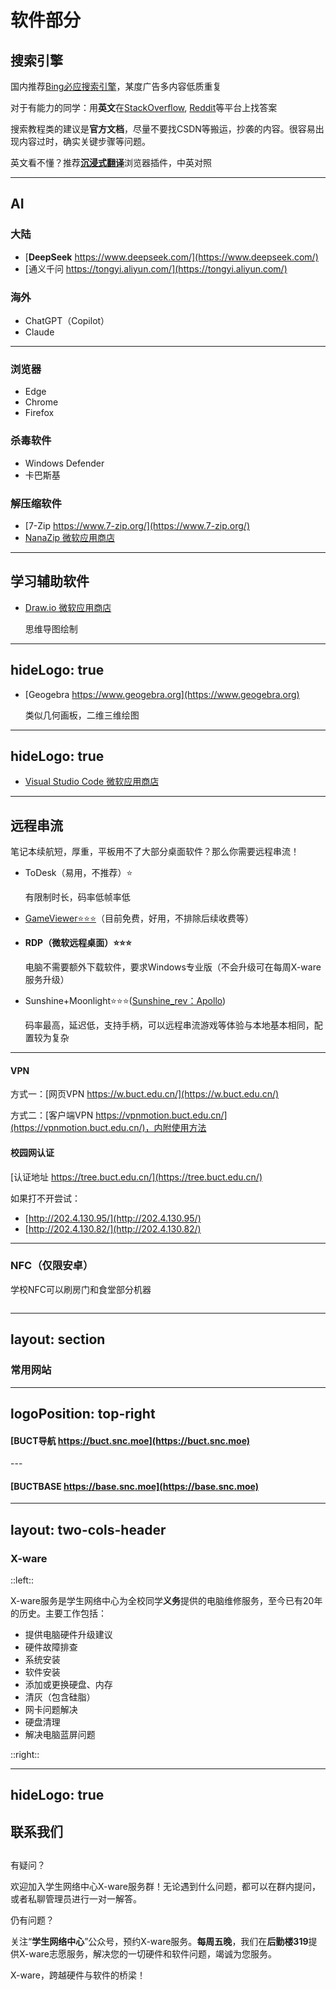 # 软件部分

## 搜索引擎

国内推荐[Bing必应搜索引擎](https://cn.bing.com)，某度广告多内容低质重复

对于有能力的同学：用**英文**在[StackOverflow](https://stackoverflow.com/), [Reddit](https://reddit.com/)等平台上找答案

搜索教程类的建议是**官方文档**，尽量不要找CSDN等搬运，抄袭的内容。很容易出现内容过时，确实关键步骤等问题。

英文看不懂？推荐[**沉浸式翻译**](https://immersivetranslate.com/)浏览器插件，中英对照

---

## AI

### 大陆

* [**DeepSeek** https://www.deepseek.com/](https://www.deepseek.com/)
* [通义千问 https://tongyi.aliyun.com/](https://tongyi.aliyun.com/)

### 海外

* ChatGPT（Copilot）
* Claude

---

### 浏览器

* Edge
* Chrome
* Firefox

### 杀毒软件

* Windows Defender
* 卡巴斯基

### 解压缩软件

* [7-Zip https://www.7-zip.org/](https://www.7-zip.org/)
* [NanaZip 微软应用商店](https://www.microsoft.com/store/productId/9N8G7TSCL18R)

---

## 学习辅助软件

* [Draw.io 微软应用商店](https://www.microsoft.com/store/productId/9MVVSZK43QQW)

  思维导图绘制

<ImageWithHint src="/images/drawio_screenshot.png" alt="Draw.io" imgClass="h-85" class="w-fit m-auto" />

---
hideLogo: true
---

* [Geogebra https://www.geogebra.org](https://www.geogebra.org)

  类似几何画板，二维三维绘图

<ImageWithHint src="/images/geogebra_screenshot.png" alt="Geogebra" imgClass="h-95" class="w-fit m-auto" />

---
hideLogo: true
---

* [Visual Studio Code 微软应用商店](https://apps.microsoft.com/store/detail/XP9KHM4BK9FZ7Q)

<ImageWithHint src="/images/vscode_screenshot.png" alt="Visual Studio Code" imgClass="h-110" class="w-fit m-auto" />

---

## 远程串流

笔记本续航短，厚重，平板用不了大部分桌面软件？那么你需要远程串流！

* ToDesk（易用，不推荐）⭐️

  有限制时长，码率低帧率低

* [GameViewer⭐️⭐️⭐️](https://gv.163.com/)（目前免费，好用，不排除后续收费等）

* **RDP（微软远程桌面）⭐️⭐️⭐️**

  电脑不需要额外下载软件，要求Windows专业版（不会升级可在每周X-ware服务升级）

* Sunshine+Moonlight⭐️⭐️⭐️([Sunshine_rev：Apollo](https://github.com/ClassicOldSong/Apollo))

  码率最高，延迟低，支持手柄，可以远程串流游戏等体验与本地基本相同，配置较为复杂

---

#### VPN

方式一：[网页VPN https://w.buct.edu.cn/](https://w.buct.edu.cn/)

方式二：[客户端VPN https://vpnmotion.buct.edu.cn/](https://vpnmotion.buct.edu.cn/)，内附使用方法

#### 校园网认证

[认证地址 https://tree.buct.edu.cn/](https://tree.buct.edu.cn/)

如果打不开尝试：
- [http://202.4.130.95/](http://202.4.130.95/) 
- [http://202.4.130.82/](http://202.4.130.82/)

---

### NFC（仅限安卓）

学校NFC可以刷房门和食堂部分机器

<div style="display: flex; justify-content: space-around;">
<ImageWithHint src="/images/NFC1.jpg" alt="1.下载北京一卡通" imgClass="h-80" class="w-fit m-auto" />
<ImageWithHint src="/images/NFC2.jpg" alt="2.添加学生卡" imgClass="h-80" class="w-fit m-auto" />
<ImageWithHint src="/images/NFC3.jpg" alt="3.添加成功" imgClass="h-80" class="w-fit m-auto" />
<ImageWithHint src="/images/NFC4.jpg" alt="4.NFC模拟校园卡" imgClass="h-80" class="w-fit m-auto" />
</div>

---
layout: section
---

### 常用网站

---
logoPosition: top-right
---

#### [BUCT导航 https://buct.snc.moe](https://buct.snc.moe)


<ImageWithHint src="/images/buctsnc_nav_screenshot.png" alt="BUCT导航" imgClass="h-100 m-4" class="w-fit m-auto" />
---

#### [BUCTBASE https://base.snc.moe](https://base.snc.moe)

<ImageWithHint src="/images/buctbase_screenshot.png" alt="BUCT BASE" imgClass="h-100 m-4" class="w-fit m-auto" />

---
layout: two-cols-header
---

### X-ware

::left::

X-ware服务是学生网络中心为全校同学**义务**提供的电脑维修服务，至今已有20年的历史。主要工作包括：

- 提供电脑硬件升级建议
- 硬件故障排查
- 系统安装
- 软件安装
- 添加或更换硬盘、内存
- 清灰（包含硅脂）
- 网卡问题解决
- 硬盘清理
- 解决电脑蓝屏问题

::right::

<ImageWithHint src="/images/X-ware.jpg" alt="添加内存" imgClass="h-90" class="w-fit m-auto" />

---
hideLogo: true
---

## **联系我们**

##

有疑问？

欢迎加入学生网络中心X-ware服务群！无论遇到什么问题，都可以在群内提问，或者私聊管理员进行一对一解答。

仍有问题？

关注“**学生网络中心**”公众号，预约X-ware服务。**每周五晚**，我们在**后勤楼319**提供X-ware志愿服务，解决您的一切硬件和软件问题，竭诚为您服务。

X-ware，跨越硬件与软件的桥梁！

<div style="display: flex; justify-content: space-around;">
  <QRCodeWithHint
  :width="160"
  type="canvas"
  data="https://qm.qq.com/q/aCF3RIFxxS"
  :imageOptions="{ margin: 10 }"
  :dotsOptions="{ type: 'extra-rounded'}"
  hint="X-ware服务群1"
/>
  <QRCodeWithHint
  :width="160"
  type="canvas"
  data="https://qm.qq.com/q/qv9AmYmHBg"
  :imageOptions="{ margin: 10 }"
  :dotsOptions="{ type: 'extra-rounded'}"
  hint="X-ware服务群2"
/>
<QRCodeWithHint
  :width="160"
  type="canvas"
  data="http://weixin.qq.com/r/TUyuq3DEtbjJKDTIbxnJ"
  :imageOptions="{ margin: 10 }"
  :dotsOptions="{ type: 'extra-rounded'}"
  hint="学生网络中心公众号"
/>
</div>
